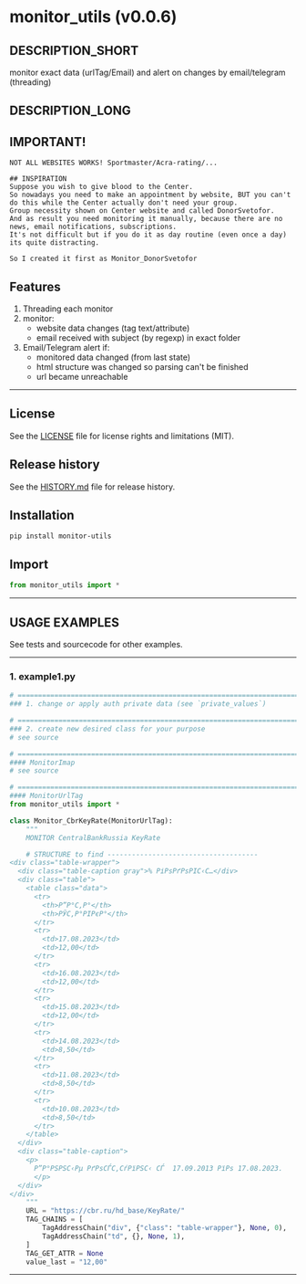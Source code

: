 # monitor_utils (v0.0.6)

## DESCRIPTION_SHORT
monitor exact data (urlTag/Email) and alert on changes by email/telegram (threading)

## DESCRIPTION_LONG
## IMPORTANT!
    NOT ALL WEBSITES WORKS! Sportmaster/Acra-rating/...

    ## INSPIRATION
    Suppose you wish to give blood to the Center.
    So nowadays you need to make an appointment by website, BUT you can't do this while the Center actually don't need your group.
    Group necessity shown on Center website and called DonorSvetofor.
    And as result you need monitoring it manually, because there are no news, email notifications, subscriptions.
    It's not difficult but if you do it as day routine (even once a day) its quite distracting.

    So I created it first as Monitor_DonorSvetofor


## Features
1. Threading each monitor  
2. monitor:  
	- website data changes (tag text/attribute)  
	- email received with subject (by regexp) in exact folder  
3. Email/Telegram alert if:  
	- monitored data changed (from last state)  
	- html structure was changed so parsing can't be finished  
	- url became unreachable  


********************************************************************************
## License
See the [LICENSE](LICENSE) file for license rights and limitations (MIT).


## Release history
See the [HISTORY.md](HISTORY.md) file for release history.


## Installation
```commandline
pip install monitor-utils
```


## Import
```python
from monitor_utils import *
```


********************************************************************************
## USAGE EXAMPLES
See tests and sourcecode for other examples.

------------------------------
### 1. example1.py
```python
# =======================================================================
### 1. change or apply auth private data (see `private_values`)

# =======================================================================
### 2. create new desired class for your purpose
# see source

# =======================================================================
#### MonitorImap
# see source

# =======================================================================
#### MonitorUrlTag
from monitor_utils import *

class Monitor_CbrKeyRate(MonitorUrlTag):
    """
    MONITOR CentralBankRussia KeyRate

    # STRUCTURE to find -------------------------------------
<div class="table-wrapper">
  <div class="table-caption gray">% РіРѕРґРѕРІС‹С…</div>
  <div class="table">
    <table class="data">
      <tr>
        <th>Р”Р°С‚Р°</th>
        <th>РЎС‚Р°РІРєР°</th>
      </tr>
      <tr>
        <td>17.08.2023</td>
        <td>12,00</td>
      </tr>
      <tr>
        <td>16.08.2023</td>
        <td>12,00</td>
      </tr>
      <tr>
        <td>15.08.2023</td>
        <td>12,00</td>
      </tr>
      <tr>
        <td>14.08.2023</td>
        <td>8,50</td>
      </tr>
      <tr>
        <td>11.08.2023</td>
        <td>8,50</td>
      </tr>
      <tr>
        <td>10.08.2023</td>
        <td>8,50</td>
      </tr>
    </table>
  </div>
  <div class="table-caption">
    <p>
	  Р”Р°РЅРЅС‹Рµ РґРѕСЃС‚СѓРїРЅС‹ СЃ  17.09.2013 РїРѕ 17.08.2023.
	  </p>
  </div>
</div>
    """
    URL = "https://cbr.ru/hd_base/KeyRate/"
    TAG_CHAINS = [
        TagAddressChain("div", {"class": "table-wrapper"}, None, 0),
        TagAddressChain("td", {}, None, 1),
    ]
    TAG_GET_ATTR = None
    value_last = "12,00"
```

********************************************************************************
